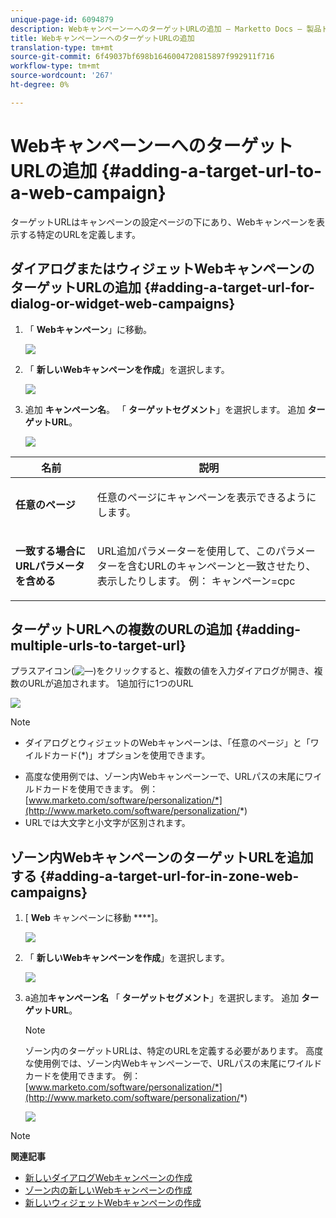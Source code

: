 ```yaml
---
unique-page-id: 6094879
description: WebキャンペーンーへのターゲットURLの追加 — Marketto Docs — 製品ドキュメント
title: WebキャンペーンーへのターゲットURLの追加
translation-type: tm+mt
source-git-commit: 6f49037bf698b1646004720815897f992911f716
workflow-type: tm+mt
source-wordcount: '267'
ht-degree: 0%

---
```



# WebキャンペーンーへのターゲットURLの追加 {#adding-a-target-url-to-a-web-campaign}

ターゲットURLはキャンペーンの設定ページの下にあり、Webキャンペーンを表示する特定のURLを定義します。

## ダイアログまたはウィジェットWebキャンペーンのターゲットURLの追加 {#adding-a-target-url-for-dialog-or-widget-web-campaigns}

1. 「 **Webキャンペーン**」に移動。

   ![](assets/web-campaigns-hand-5.jpg)

1. 「 **新しいWebキャンペーンを作成**」を選択します。

   ![](assets/create-new-web-campaign-hand.jpg)

1. 追加 **キャンペーン名**。 「 **ターゲットセグメント**」を選択します。 追加 **ターゲットURL**。

   ![](assets/set-web-campaign-hands.jpg)

<table> 
 <thead> 
  <tr> 
   <th colspan="1" rowspan="1">名前</th> 
   <th colspan="1" rowspan="1">説明</th> 
  </tr> 
 </thead> 
 <tbody> 
  <tr> 
   <td colspan="1" rowspan="1"><strong>任意のページ</strong></td> 
   <td colspan="1" rowspan="1"><p>任意のページにキャンペーンを表示できるようにします。</p></td> 
  </tr> 
  <tr> 
   <td colspan="1" rowspan="1"><p><strong>一致する場合にURLパラメータを含める</strong></p></td> 
   <td colspan="1" rowspan="1">URL追加パラメーターを使用して、このパラメーターを含むURLのキャンペーンと一致させたり、表示したりします。 例： キャンペーン=cpc</td> 
  </tr> 
 </tbody> 
</table>

## ターゲットURLへの複数のURLの追加 {#adding-multiple-urls-to-target-url}

プラスアイコン(![—](assets/image2015-2-18-8-3a40-3a59.png))をクリックすると、複数の値を入力ダイアログが開き、複数のURLが追加されます。 1追加行に1つのURL

![](assets/image2015-2-23-18-3a15-3a57.png)

>[!NOTE]
>
>
>* ダイアログとウィジェットのWebキャンペーンは、「任意のページ」と「ワイルドカード(*)」オプションを使用できます。
* 高度な使用例では、ゾーン内Webキャンペーンーで、URLパスの末尾にワイルドカードを使用できます。 例： [www.marketo.com/software/personalization/*](http://www.marketo.com/software/personalization/*)
* URLでは大文字と小文字が区別されます。


## ゾーン内WebキャンペーンのターゲットURLを追加する {#adding-a-target-url-for-in-zone-web-campaigns}

1. [ **Web** キャンペーンに移動 ****]。

   ![](assets/web-campaigns-hand-5.jpg)

1. 「 **新しいWebキャンペーンを作成**」を選択します。

   ![](assets/create-new-web-campaign-hand.jpg)

1. a追加**キャンペーン名** 「 **ターゲットセグメント**」を選択します。 追加 **ターゲットURL**。

   >[!NOTE]
   ゾーン内のターゲットURLは、特定のURLを定義する必要があります。 高度な使用例では、ゾーン内Webキャンペーンーで、URLパスの末尾にワイルドカードを使用できます。 例： [www.marketo.com/software/personalization/*](http://www.marketo.com/software/personalization/*)

   ![](assets/set-web-campaign-multiple-hands.jpg)

>[!NOTE]
**関連記事**
* [新しいダイアログWebキャンペーンの作成](create-a-new-dialog-web-campaign.md)
* [ゾーン内の新しいWebキャンペーンの作成](create-a-new-in-zone-web-campaign.md)
* [新しいウィジェットWebキャンペーンの作成](create-a-new-widget-web-campaign.md)

